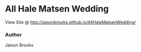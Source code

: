 # All Hale Matsen Wedding
View Site @ http://jaisonbrooks.github.io/AllHaleMatsenWedding/


### Author
Jaison Brooks